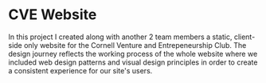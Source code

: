 # CVE Website
In this project I created along with another 2 team members a  static, client-side only website for the Cornell Venture and Entrepeneurship Club. 
The design journey reflects the working process of the whole website where we included web design patterns and visual design principles in order to create a consistent experience for our site's users. 
